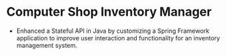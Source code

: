 # Computer Shop Inventory Manager

- Enhanced a Stateful API in Java by customizing a Spring Framework application to improve user interaction and functionality for an inventory management system.  
